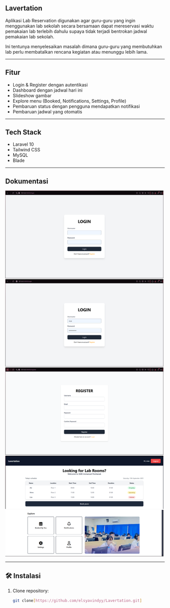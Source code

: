 ## Lavertation

Aplikasi Lab Reservation digunakan agar guru-guru yang ingin menggunakan lab sekolah secara bersamaan dapat mereservasi waktu pemakaian lab terlebih dahulu supaya tidak terjadi bentrokan jadwal pemakaian lab sekolah.

Ini tentunya menyelesaikan masalah dimana guru-guru yang membutuhkan lab perlu membatalkan rencana kegiatan atau menunggu lebih lama.

---

## Fitur
- Login & Register dengan autentikasi
- Dashboard dengan jadwal hari ini
- Slideshow gambar
- Explore menu (Booked, Notifications, Settings, Profile)
- Pembaruan status dengan pengguna mendapatkan notifikasi
- Pembaruan jadwal yang otomatis

---
## Tech Stack
- Laravel 10
- Tailwind CSS
- MySQL
- Blade
---
## Dokumentasi
<img src="images/login.png" alt="Dashboard" width="500">
<img src="images/loginnama.png" alt="Dashboard" width="500">
<img src="images/register.png" alt="Dashboard" width="500">
<img src="images/homepageatas.png" alt="Dashboard" width="500">
<img src="images/homepagebawah.png" alt="Dashboard" width="500">

---
## 🛠️ Instalasi
1. Clone repository:
   ```bash
   git clone[https://github.com/elsyavindyy/Lavertation.git]
